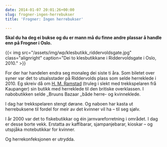 ```yaml
---
date: 2014-01-07 20:01:26+00:00
slug: frogner-ingen-herrebukser
title: 'Frogner: Ingen herrebukser'

---
```


**Skal du ha deg ei bukse og du er mann må du finne andre plassar å handle enn på Frogner i Oslo.**

{{< img src="/assets/img/wp/klesbutikk_riddervoldsgate.jpg" class="alignright" caption="Dei to klesbutikkane i Riddervoldsgate i Oslo, 2010." >}}

<!--more-->

For der har handelen endra seg monaleg dei siste ti åra. Som biletet over syner var det to utsalsstader på Riddervolds plass som selde herreklede i 2010. Eg skreiv då om [H. M. Ramstad](http://bepsays.com/2010/12/09/trekkspelar-riddervold/) (truleg i slekt med trekkspelaren frå Kaupanger) sin butikk med herreklede til den britiske overklassen. I nabobutikken selde _Bruuns Bazaar _både herre- og kvinneklede.

I dag har trekkspelaren stengt dørane. Og naboen har kasta ut herrebuksene til fordel for meir av det kvinner vil ha – til seg sjølv.

I år 2000 var det to fiskebutikkar og éin jarnvareforretning i området. I dag er desse borte vekk. Erstatta av kaffibarar, sjampanjebarar, kioskar – og utspjåka motebutikkar for kvinner.

Og herrekonfeksjonen er utrydda.


